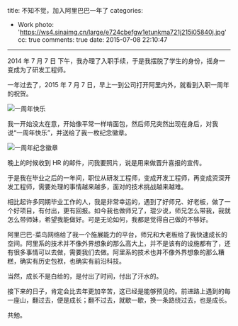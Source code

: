 title: 不知不觉，加入阿里巴巴一年了
categories:
  - Work
photo: 'https://ws4.sinaimg.cn/large/e724cbefgw1etunkma721j215i05840j.jpg'
cc: true
comments: true
date: 2015-07-08 22:10:47
---


<!-- > 广告：阿里巴巴 2015 年秋季校招内推开始了，欢迎 2016 年毕业的同学~感兴趣的同学可以发简历到 [jiabang.pjb@alibaba-inc.com](mailto:jiabang.pjb@alibaba-inc.com) -->

2014 年 7 月 7 日 下午，我办理了入职手续，于是我摆脱了学生的身份，摇身一变成为了研发工程师。

一年过去了，2015 年 7 月 7 日，早上一到公司打开阿里内外，就看到入职一周年的祝贺。

<!-- more --><!-- indicate-the-source -->

![一周年快乐](https://ws1.sinaimg.cn/large/e724cbefgw1etuneoh8hjj21kw0uqjw6.jpg)

我一开始没太在意，开始像平常一样啃面包，然后师兄突然出现在身后，对我说“一周年快乐”，并送给了我一枚纪念徽章。

![一周年纪念徽章](https://ws1.sinaimg.cn/bmiddle/e724cbefgw1etuo7xew2qj21kw1kwx1k.jpg)

<!-- 当年师兄在阿里三周年的时候，大老板给了他一个“真棒玉坠”，然后我们小团队一起合影留念。 -->

晚上的时候收到 HR 的邮件，问我要照片，说是用来做晋升喜报的宣传。

于是我在毕业之后的一年间，职位从研发工程师，变成开发工程师，再变成资深开发工程师，需要处理的事情越来越多，面对的技术挑战越来越难。

相比起许多同期毕业工作的人，我是非常幸运的，遇到了好师兄、好老板，做了一个好项目，有付出，更有回报。如今我也做师兄了，琨少说，师兄怎么带我，我就怎么带师妹，希望我能做好。可是无论如何，我都是觉得自己做的不够好。

阿里巴巴-菜鸟网络给了我一个施展能力的平台，师兄和大老板给了我快速成长的空间。阿里系的技术并不像外界想象的那么高大上，并不是该有的设施都有了，还有很多事情可以去做，需要我们去做。阿里系的技术也并不像外界想象的那么糟糕，确实有历史包袱，也确实有前沿科技。

当然，成长不是白给的，是付出了时间，付出了汗水的。

接下来的日子，肯定会比去年更加辛苦，这已经是能够预见的。前进路上遇到的每一座山，翻过去，便是成长；翻不过去，就歇一歇，换一条路绕过去，也是成长。

共勉。

